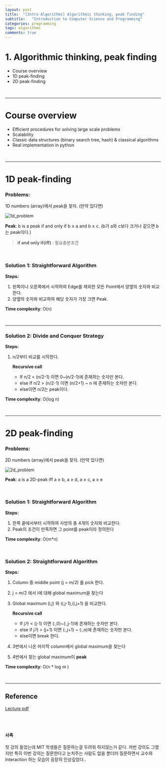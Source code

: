 ```yaml
---
layout: post
title:  "[Intro Algorithms] Algorithmic thinking, peak finding"
subtitle:   "Introduction to Computer Science and Programming"
categories: programming
tags: algorithms
comments: true
---
```


# 1. Algorithmic thinking, peak finding
   - Course overview
   - 1D peak-finding
   - 2D peak-finding

<br/>

***

# Course overview

   - Efficient procedures for solving large scale problems
   - Scalability
   - Classic data structures  (binary search tree, hash) & classical algorithms
   - Real implementation in python

<br/>

***

# 1D peak-finding

### **Problems**:

1D numbers (array)에서 peak을 찾자.  (만약 있다면)

![1d_problem](https://swha0105.github.io/assets/intro_algorithm/image/lec1_Untitled.png)  

**Peak**: b is a peak if and only if b ≥ a and b ≥ c. (b가 a와 c보다 크거나 같으면 b는 peak이다.)
> **if and only if(iff)** : 필요충분조건

<br/>

### Solution 1: Straightforward Algorithm

**Steps:**

1. 왼쪽이나 오른쪽에서 시작하여 Edge를 제외한 모든 Point에서 양옆의 숫자와 비교한다.
2. 양옆의 숫자와 비교하여 해당 숫자가 가장 크면 Peak.

**Time complexity**: O(n)

<br/>

---

### Solution 2: Divide and Conquer Strategy

**Steps:**

1. n/2부터 비교를 시작한다. 

    **Recursive call**

    - If n/2 < (n/2-1) 이면 0~(n/2-1)에 존재하는 숫자만 본다.
    - else If n/2 > (n/2-1)  이면 (n/2+1) ~ n 에 존재하는 숫자만 본다.
    - else이면 n/2는 peak이다.

**Time complexity**: O(log n)

<br/>

***

# 2D peak-finding

### **Problems**:

2D numbers (array)에서 peak을 찾자.  (만약 있다면)

![2d_problem](https://swha0105.github.io/assets/intro_algorithm/image/lec1_Untitled_1.png)  

**Peak**: a is a 2D-peak iff a ≥ b, a ≥ d, a ≥ c, a ≥ e
   
<br/>

### Solution 1: Straightforward Algorithm

**Steps:**

1. 한쪽 끝에서부터 시작하여 사방의 총 4개의 숫자와 비교한다.
2. Peak의 조건이 만족하면 그 point를 peak이라 정의한다

**Time complexity**: O(m*n)

<br/>

### Solution 2: Straightforward Algorithm

**Steps:**

1. Column 중 middle point (j = m/2) 를 pick 한다.
2. j = m/2 에서 i에 대해 global maximum을 찾는다
3. Global maximum (i,j) 와 (i,j-1),(i,j+1) 을 비교한다.

    **Recursive call**

    - If j가 < (j-1) 이면 (:,0)~(:,j-1)에 존재하는 숫자만 본다.
    - else if j가 > (j+1) 이면 (:,j+1) ~ (:,n)에 존재하는 숫자만 본다.
    - else이면 break 한다.
4. 3번에서 나온 마지막 column에서 global maximum을 찾는다
5. 4번에서 찾는 global maximum이 **peak**

**Time complexity**: O(n * log m )

<br/>

***

## Reference
[Lecture pdf](https://swha0105.github.io/assets/intro_algorithm/material/lec.png)  

<br/>
<br/>

#### 사족  

첫 강의 들었는데 MIT 학생들은 질문하는걸 두려워 하지않는거 같다. 저번 강의도 그랬지만 특히 이번 강의는 질문한다고 눈치주는 사람도 없을 뿐더러 질문하면서 교수와 Interaction 하는 모습이 굉장히 인상깊었다..